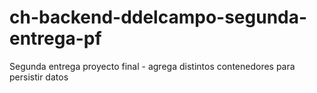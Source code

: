# ch-backend-ddelcampo-segunda-entrega-pf
Segunda entrega proyecto final - agrega distintos contenedores para persistir datos
